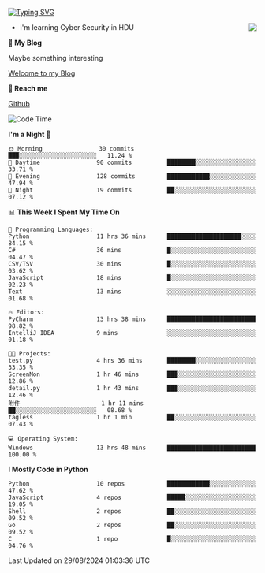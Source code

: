 [![Typing SVG](https://readme-typing-svg.herokuapp.com?font=Fira+Code&pause=1000&random=false&width=450&height=60&lines=Hello+%F0%9F%91%8B%F0%9F%8F%BB;I'm+JBNRZ)](https://git.io/typing-svg)

<a href="#">
  <img align="right" src="https://github-readme-stats.vercel.app/api?username=JBNRZ&show_icons=true&bg_color=15,f2f7fd,E0EAFC" />
</a>

- I'm learning Cyber Security in HDU

 **🌱 My Blog**

Maybe something interesting

[Welcome to my Blog](https://jbnrz.com.cn/)

 **💬 Reach me** 

[Github](https://github.com/JBNRZ)


<!--START_SECTION:waka-->
![Code Time](http://img.shields.io/badge/Code%20Time-652%20hrs%2024%20mins-blue)

**I'm a Night 🦉** 

```text
🌞 Morning                30 commits          ███░░░░░░░░░░░░░░░░░░░░░░   11.24 % 
🌆 Daytime                90 commits          ████████░░░░░░░░░░░░░░░░░   33.71 % 
🌃 Evening                128 commits         ████████████░░░░░░░░░░░░░   47.94 % 
🌙 Night                  19 commits          ██░░░░░░░░░░░░░░░░░░░░░░░   07.12 % 
```


📊 **This Week I Spent My Time On** 

```text
💬 Programming Languages: 
Python                   11 hrs 36 mins      █████████████████████░░░░   84.15 % 
C#                       36 mins             █░░░░░░░░░░░░░░░░░░░░░░░░   04.47 % 
CSV/TSV                  30 mins             █░░░░░░░░░░░░░░░░░░░░░░░░   03.62 % 
JavaScript               18 mins             █░░░░░░░░░░░░░░░░░░░░░░░░   02.23 % 
Text                     13 mins             ░░░░░░░░░░░░░░░░░░░░░░░░░   01.68 % 

🔥 Editors: 
PyCharm                  13 hrs 38 mins      █████████████████████████   98.82 % 
IntelliJ IDEA            9 mins              ░░░░░░░░░░░░░░░░░░░░░░░░░   01.18 % 

🐱‍💻 Projects: 
test.py                  4 hrs 36 mins       ████████░░░░░░░░░░░░░░░░░   33.35 % 
ScreenMon                1 hr 46 mins        ███░░░░░░░░░░░░░░░░░░░░░░   12.86 % 
detail.py                1 hr 43 mins        ███░░░░░░░░░░░░░░░░░░░░░░   12.46 % 
附件                       1 hr 11 mins        ██░░░░░░░░░░░░░░░░░░░░░░░   08.68 % 
tagless                  1 hr 1 min          ██░░░░░░░░░░░░░░░░░░░░░░░   07.43 % 

💻 Operating System: 
Windows                  13 hrs 48 mins      █████████████████████████   100.00 % 
```

**I Mostly Code in Python** 

```text
Python                   10 repos            ████████████░░░░░░░░░░░░░   47.62 % 
JavaScript               4 repos             █████░░░░░░░░░░░░░░░░░░░░   19.05 % 
Shell                    2 repos             ██░░░░░░░░░░░░░░░░░░░░░░░   09.52 % 
Go                       2 repos             ██░░░░░░░░░░░░░░░░░░░░░░░   09.52 % 
C                        1 repo              █░░░░░░░░░░░░░░░░░░░░░░░░   04.76 % 
```




 Last Updated on 29/08/2024 01:03:36 UTC
<!--END_SECTION:waka-->
